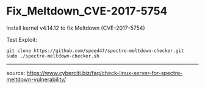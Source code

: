 # Fix_Meltdown_CVE-2017-5754
Install kernel v4.14.12 to fix Meltdown (CVE-2017-5754)


Test Exploit:
```shell
git clone https://github.com/speed47/spectre-meltdown-checker.git
sudo ./spectre-meltdown-checker.sh
```

***

source: https://www.cyberciti.biz/faq/check-linux-server-for-spectre-meltdown-vulnerability/
